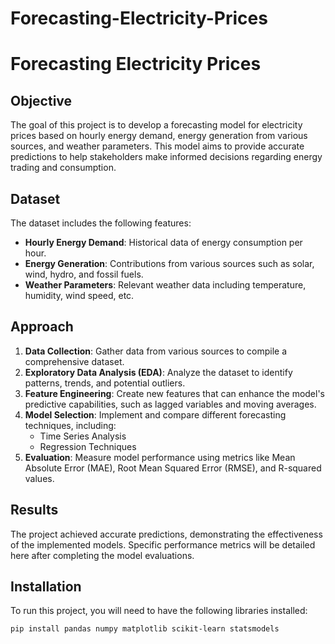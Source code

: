 # Forecasting-Electricity-Prices

# Forecasting Electricity Prices

## Objective
The goal of this project is to develop a forecasting model for electricity prices based on hourly energy demand, energy generation from various sources, and weather parameters. This model aims to provide accurate predictions to help stakeholders make informed decisions regarding energy trading and consumption.

## Dataset
The dataset includes the following features:
- **Hourly Energy Demand**: Historical data of energy consumption per hour.
- **Energy Generation**: Contributions from various sources such as solar, wind, hydro, and fossil fuels.
- **Weather Parameters**: Relevant weather data including temperature, humidity, wind speed, etc.

## Approach
1. **Data Collection**: Gather data from various sources to compile a comprehensive dataset.
2. **Exploratory Data Analysis (EDA)**: Analyze the dataset to identify patterns, trends, and potential outliers.
3. **Feature Engineering**: Create new features that can enhance the model's predictive capabilities, such as lagged variables and moving averages.
4. **Model Selection**: Implement and compare different forecasting techniques, including:
   - Time Series Analysis
   - Regression Techniques
5. **Evaluation**: Measure model performance using metrics like Mean Absolute Error (MAE), Root Mean Squared Error (RMSE), and R-squared values.

## Results
The project achieved accurate predictions, demonstrating the effectiveness of the implemented models. Specific performance metrics will be detailed here after completing the model evaluations.

## Installation
To run this project, you will need to have the following libraries installed:
```bash
pip install pandas numpy matplotlib scikit-learn statsmodels
